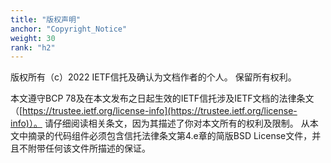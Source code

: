 ```yaml
---
title: "版权声明"
anchor: "Copyright_Notice"
weight: 30
rank: "h2"
---
```


版权所有（c）2022 IETF信托及确认为文档作者的个人。
保留所有权利。

本文遵守BCP 78及在本文发布之日起生效的IETF信托涉及IETF文档的法律条文（[https://trustee.ietf.org/license-info](https://trustee.ietf.org/license-info)）。
请仔细阅读相关条文，因为其描述了你对本文所有的权利及限制。
从本文中摘录的代码组件必须包含信托法律条文第4.e章的简版BSD License文件，并且不附带任何该文件所描述的保证。
